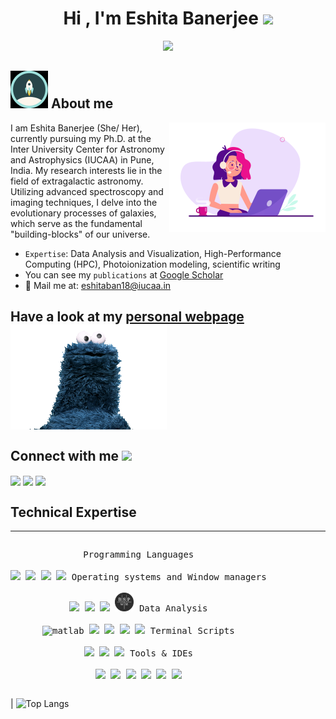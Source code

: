 <h1 align="center">Hi , I'm Eshita Banerjee <img src="https://media.giphy.com/media/hvRJCLFzcasrR4ia7z/giphy.gif" width= 40px></h1>
<p align="center">
  <a href="https://github.com/DenverCoder1/readme-typing-svg"><img src="https://readme-typing-svg.herokuapp.com?font=Time+New+Roman&color=%23C8BE25&size=25&center=true&vCenter=true&width=600&height=100&lines=Observational+Astrophysicist;Research+Scholar+@IUCAA;see+my+personal+webpage;https://eshitaban18.github.io/eshitab/"></a>
</p>

## <img src="./gifs/rocket.webp" width = 60px />  About me

<img align="right" src="./gifs/girl_coder.gif" width = 250px>

I am Eshita Banerjee (She/ Her), currently pursuing my Ph.D. at the Inter University Center for Astronomy and Astrophysics (IUCAA) in Pune, India. My research interests lie in the field of extragalactic astronomy. Utilizing advanced spectroscopy and imaging techniques, I delve into the evolutionary processes of galaxies, which serve as the fundamental "building-blocks" of our universe.

- `Expertise`:  Data Analysis and Visualization, High-Performance Computing (HPC), Photoionization modeling, scientific writing 
- You can see my `publications` at [Google Scholar](https://scholar.google.com/citations?user=pNvsLn0AAAAJ&hl=en&authuser=1)
- 💬 Mail me at: eshitaban18@iucaa.in

## Have a look at my [personal webpage](https://eshitaban18.github.io/eshitab/) <img align="center" src="./gifs/look.gif" width = 250px>


<h2> Connect with me <img src='https://raw.githubusercontent.com/ShahriarShafin/ShahriarShafin/main/Assets/handshake.gif' width="100px"> </h2>
<a href = 'https://www.linkedin.com/in/eshita-banerjee-6821842b6'> <img width = '32px' align= 'center' src="https://raw.githubusercontent.com/rahulbanerjee26/githubAboutMeGenerator/main/icons/linked-in-alt.svg"/></a> 
<a href = 'https://twitter.com/EshitaBanerjee8'> <img width = '32px' align= 'center' src="https://raw.githubusercontent.com/rahulbanerjee26/githubAboutMeGenerator/main/icons/twitter.svg"/></a>   
<a href = 'https://github.com/eshitaban18'> <img width = '32px' align= 'center' src="https://raw.githubusercontent.com/rahulbanerjee26/githubAboutMeGenerator/main/icons/github.svg"/></a>




## Technical Expertise

----
<div>
  <p style="display: inline-block;" align="center">
    <kbd>
      <kbd>Programming Languages</kbd>
      <br>
      <br>
      <img width="30px" src="https://cdn.jsdelivr.net/gh/devicons/devicon/icons/python/python-original.svg" /> 
      <img width="30px" src="https://cdn.jsdelivr.net/gh/devicons/devicon/icons/r/r-original.svg" /> 
      <img width="30px" src="https://cdn.jsdelivr.net/gh/devicons/devicon/icons/cplusplus/cplusplus-original.svg" />
      <img width="30px" src="https://cdn.jsdelivr.net/gh/devicons/devicon@latest/icons/fortran/fortran-original.svg" />
   </kbd>
    <kbd>
      <kbd>Operating systems and Window managers</kbd>
      <br>
      <br>
      <img width="30px" src="https://cdn.jsdelivr.net/gh/devicons/devicon/icons/linux/linux-original.svg" />
      <img width="30px" src="https://cdn.jsdelivr.net/gh/devicons/devicon/icons/archlinux/archlinux-original.svg" />
      <img width="30px" src="https://cdn.jsdelivr.net/gh/devicons/devicon@latest/icons/ubuntu/ubuntu-original.svg" />
      <img width="30px" src="./gifs/bspwm.webp" />
    </kbd>
    <kbd>
      <kbd>Data Analysis</kbd>
      <br>
      <br>
      <img title="matlab" width="30px" src="https://cdn.jsdelivr.net/gh/devicons/devicon/icons/matlab/matlab-original.svg" />
      <img width="30px" src="https://cdn.jsdelivr.net/gh/devicons/devicon/icons/numpy/numpy-original.svg" />
      <img width="30px" src="https://cdn.jsdelivr.net/gh/devicons/devicon/icons/pandas/pandas-original.svg" />
      <img width="30px" src="https://scipy.org/images/logo.svg" />
      <img width="30px" src="https://cdn.jsdelivr.net/gh/devicons/devicon@latest/icons/scikitlearn/scikitlearn-original.svg" />
    </kbd>
    <kbd>
      <kbd>Terminal Scripts</kbd>
      <br>
      <br>
      <img width="30px" src="https://cdn.jsdelivr.net/gh/devicons/devicon/icons/bash/bash-original.svg" />
      <img width="30px" src="https://cdn.jsdelivr.net/gh/devicons/devicon@latest/icons/neovim/neovim-original.svg" />
      <img width="30px" src="https://cdn.jsdelivr.net/gh/devicons/devicon/icons/vim/vim-original.svg" />
      </kbd>
    <kbd>
      <kbd>Tools & IDEs</kbd>
      <br>
      <br>
      <img width="30px" src="https://cdn.jsdelivr.net/gh/devicons/devicon/icons/anaconda/anaconda-original.svg" />
      <img width="65px" src="https://upload.wikimedia.org/wikipedia/commons/7/7e/Spyder_logo.svg" />
      <img width="30px" src="https://cdn.jsdelivr.net/gh/devicons/devicon/icons/jupyter/jupyter-original.svg" />
      <img width="30px" src="https://cdn.jsdelivr.net/gh/devicons/devicon/icons/gcc/gcc-original.svg" />
      <img width="30px" src="https://cdn.jsdelivr.net/gh/devicons/devicon@latest/icons/latex/latex-original.svg" />
      <img width="30px" src="https://cdn.jsdelivr.net/gh/devicons/devicon/icons/ssh/ssh-original.svg" />
  </kbd>
  </p>
</div>

| ![Top Langs](https://github-readme-stats.vercel.app/api/top-langs/?username=eshitaban18&theme=tokyonight)
